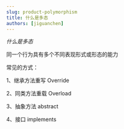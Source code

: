 ```yaml
---
slug: product-polymorphism
title: 什么是多态
authors: [jiguanchen]
---
```


*什么是多态*<!--more-->

同⼀个⾏为具有多个不同表现形式或形态的能⼒

常见的方式：

1、继承⽅法重写  Override

2、同类方法重载  Overload

3、抽象⽅法  abstract

4、接口  implements
